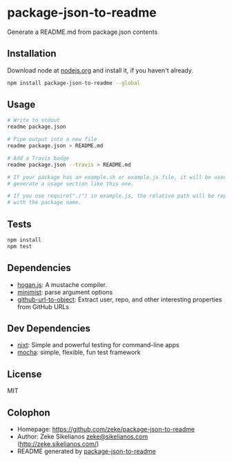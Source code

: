 # package-json-to-readme 

Generate a README.md from package.json contents

## Installation

Download node at [nodejs.org](http://nodejs.org) and install it, if you haven't already.

```sh
npm install package-json-to-readme --global
```

## Usage

```sh
# Write to stdout
readme package.json

# Pipe output into a new file
readme package.json > README.md

# Add a Travis badge
readme package.json --travis > README.md

# If your package has an example.sh or example.js file, it will be used to
# generate a usage section like this one.

# If you use require("./") in example.js, the relative path will be replaced
# with the package name.

```

## Tests

```sh
npm install
npm test
```

## Dependencies

- [hogan.js](https://github.com/twitter/hogan.js.git): A mustache compiler.
- [minimist](git://github.com/substack/minimist.git): parse argument options
- [github-url-to-object](https://github.com/zeke/github-url-to-object): Extract user, repo, and other interesting properties from GitHub URLs


## Dev Dependencies

- [nixt](git://github.com/vesln/nixt.git): Simple and powerful testing for command-line apps
- [mocha](git://github.com/visionmedia/mocha.git): simple, flexible, fun test framework


## License

MIT

## Colophon

- Homepage: https://github.com/zeke/package-json-to-readme
- Author: Zeke Sikelianos <zeke@sikelianos.com> (http://zeke.sikelianos.com/)
- README generated by
[package-json-to-readme](https://github.com/zeke/package-json-to-readme)

